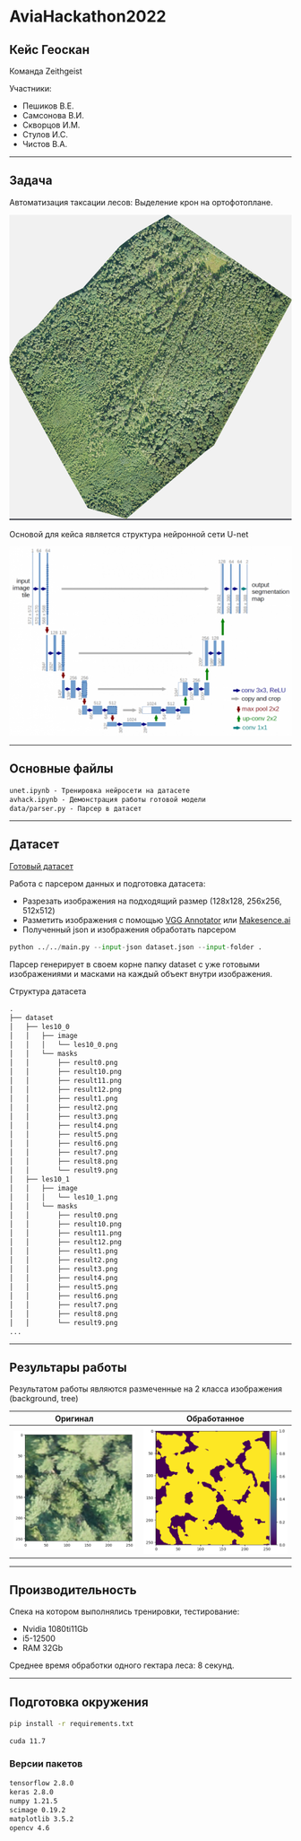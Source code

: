 # AviaHackathon2022
## Кейс Геоскан

Команда Zeithgeist

Участники:
 - Пешиков В.Е.
 - Самсонова В.И.
 - Скворцов И.М.
 - Стулов И.С.
 - Чистов В.А.
---
 ## Задача 

Автоматизация таксации лесов:
Выделение крон на ортофотоплане.

![OFP](demo/ofp.png "Ортофотоплан")

Основой для кейса является структура нейронной сети U-net

![U-net](demo/nstruct.png "U-net")

---
## Основные файлы

```
unet.ipynb - Тренировка нейросети на датасете
avhack.ipynb - Демонстрация работы готовой модели
data/parser.py - Парсер в датасет
```

---
## Датасет

[Готовый датасет](https://drive.google.com/file/d/1AV1BFUOpvXitrfE__K4YvkyNsoN6EE3T/view?usp=sharing)

Работа с парсером данных и подготовка датасета:
  - Разрезать изображения на подходящий размер (128x128, 256x256, 512x512)
  - Разметить изображения с помощью [VGG Annotator](https://www.robots.ox.ac.uk/~vgg/software/via/via.html) или [Makesence.ai](https://www.makesense.ai/)
  - Полученный json и изображения обработать парсером

```python
python ../../main.py --input-json dataset.json --input-folder .
```
Парсер генерирует в своем корне папку dataset с уже готовыми изображениями и масками на каждый объект внутри изображения.

Структура датасета
```
.
├── dataset
│   ├── les10_0
│   │   ├── image
│   │   │   └── les10_0.png
│   │   └── masks
│   │       ├── result0.png
│   │       ├── result10.png
│   │       ├── result11.png
│   │       ├── result12.png
│   │       ├── result1.png
│   │       ├── result2.png
│   │       ├── result3.png
│   │       ├── result4.png
│   │       ├── result5.png
│   │       ├── result6.png
│   │       ├── result7.png
│   │       ├── result8.png
│   │       └── result9.png
│   ├── les10_1
│   │   ├── image
│   │   │   └── les10_1.png
│   │   └── masks
│   │       ├── result0.png
│   │       ├── result10.png
│   │       ├── result11.png
│   │       ├── result12.png
│   │       ├── result1.png
│   │       ├── result2.png
│   │       ├── result3.png
│   │       ├── result4.png
│   │       ├── result5.png
│   │       ├── result6.png
│   │       ├── result7.png
│   │       ├── result8.png
│   │       └── result9.png
...
```

---
## Результары работы

Результатом работы являются размеченные на 2 класса изображения (background, tree)

Оригинал             |  Обработанное
:-------------------------:|:-------------------------:
![](demo/orig.png)  |  ![](demo/nmask.png)

---
## Производительность

Спека на котором выполнялись тренировки, тестирование:
- Nvidia 1080ti11Gb
- i5-12500
- RAM 32Gb

Среднее время обработки одного гектара леса: 8 секунд.

---
## Подготовка окружения

```bash
pip install -r requirements.txt
```

```
cuda 11.7
```
### Версии пакетов

```
tensorflow 2.8.0
keras 2.8.0
numpy 1.21.5
scimage 0.19.2
matplotlib 3.5.2
opencv 4.6
```